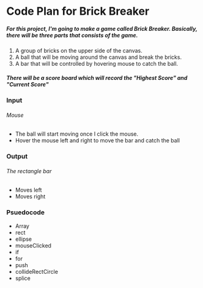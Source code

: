 # Code Plan for Brick Breaker

##### For this project, I'm going to make a game called Brick Breaker. Basically, there will be three parts that consists of the game. 

1. A group of bricks on the upper side of the canvas.
2. A ball that will be moving around the canvas and break the bricks.
3. A bar that will be controlled by hovering mouse to catch the ball. 

##### There will be a score board which will record the "Highest Score" and "Current Score"


### Input

###### Mouse
* The ball will start moving once I click the mouse.
* Hover the mouse left and right to move the bar and catch the ball


### Output

###### The rectangle bar
* Moves left
* Moves right


### Psuedocode 
* Array
* rect
* ellipse
* mouseClicked
* if
* for
* push
* collideRectCircle
* splice

